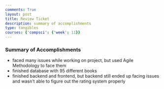 ```yaml
---
comments: True
layout: post
title: Review Ticket
description: summary of accomplishments
type: tangibles
courses: {'compsci': {'week': 11}}
---
```


### Summary of Accomplishments

- faced many issues while working on project, but used Agile Methodology to face them
- finished database with 95 different books
- finished backend and frontend, but backend still ended up facing issues and wasn't able to figure out the rating system properly 